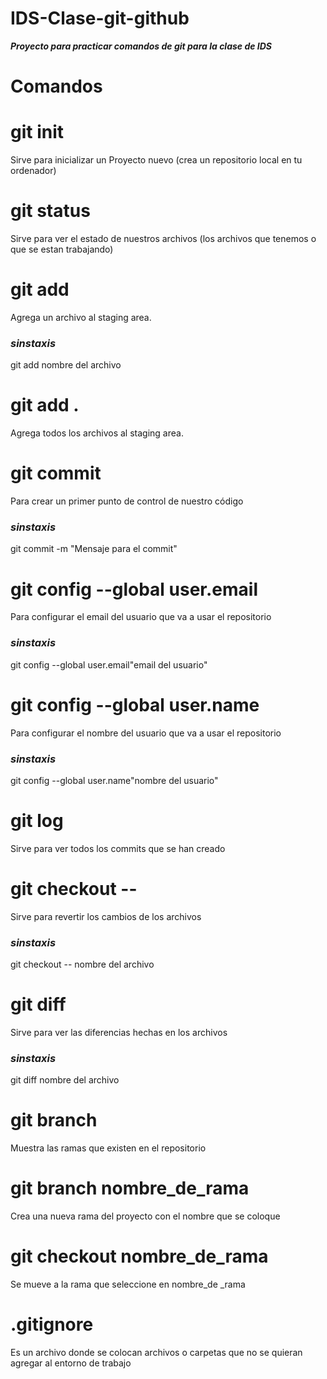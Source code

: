 # IDS-Clase-git-github
**_Proyecto para practicar comandos de git para la clase de IDS_**

# **Comandos**

# git init 
Sirve para inicializar un Proyecto nuevo (crea un repositorio local en tu ordenador)

# git status
Sirve para ver el estado de nuestros archivos (los archivos que tenemos o que se estan trabajando)

# git add 
Agrega un archivo al staging area. 
### *sinstaxis* 
git add nombre del archivo 

# git add .
Agrega todos los archivos al staging area.

# git commit 
Para crear un primer punto de control de nuestro código

### *sinstaxis* 
git commit -m "Mensaje para el commit" 

# git config --global user.email
Para configurar el email del usuario que va a usar el repositorio 

### *sinstaxis* 
git config --global user.email"email del usuario"

# git config --global user.name 
Para configurar el nombre del usuario que va a usar el repositorio

### *sinstaxis* 
git config --global user.name"nombre del usuario"

# git log 
Sirve para ver todos los commits que se han creado 

# git checkout --
Sirve para revertir los cambios de los archivos 

### *sinstaxis* 
git checkout -- nombre del archivo

# git diff
Sirve para ver las diferencias hechas en los archivos 

### *sinstaxis* 
git diff nombre del archivo

# git branch
Muestra las ramas que existen en el repositorio 

# git branch nombre_de_rama
Crea una nueva rama del proyecto con el nombre que se coloque

# git checkout nombre_de_rama
Se mueve a la rama que seleccione en nombre_de _rama

# .gitignore 
Es un archivo donde se colocan archivos o carpetas que no se quieran agregar al entorno de trabajo

